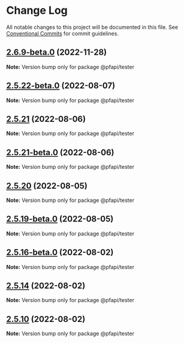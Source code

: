 # Change Log

All notable changes to this project will be documented in this file.
See [Conventional Commits](https://conventionalcommits.org) for commit guidelines.

## [2.6.9-beta.0](https://github.com/pfapi/pfapi/compare/v2.6.3-beta.0...v2.6.9-beta.0) (2022-11-28)

**Note:** Version bump only for package @pfapi/tester





## [2.5.22-beta.0](https://github.com/pfapi/pfapi/compare/v2.5.21...v2.5.22-beta.0) (2022-08-07)

**Note:** Version bump only for package @pfapi/tester





## [2.5.21](https://github.com/pfapi/pfapi/compare/v2.5.21-beta.0...v2.5.21) (2022-08-06)

**Note:** Version bump only for package @pfapi/tester





## [2.5.21-beta.0](https://github.com/pfapi/pfapi/compare/v2.5.20...v2.5.21-beta.0) (2022-08-06)

**Note:** Version bump only for package @pfapi/tester





## [2.5.20](https://github.com/pfapi/pfapi/compare/v2.5.19...v2.5.20) (2022-08-05)

**Note:** Version bump only for package @pfapi/tester





## [2.5.19-beta.0](https://github.com/pfapi/pfapi/compare/v2.5.18-beta.0...v2.5.19-beta.0) (2022-08-05)

**Note:** Version bump only for package @pfapi/tester





## [2.5.16-beta.0](https://github.com/pfapi/pfapi/compare/v2.5.15...v2.5.16-beta.0) (2022-08-02)

**Note:** Version bump only for package @pfapi/tester





## [2.5.14](https://github.com/pfapi/pfapi/compare/v2.5.14-beta.2...v2.5.14) (2022-08-02)

**Note:** Version bump only for package @pfapi/tester





## [2.5.10](https://github.com/pfapi/pfapi/compare/v2.5.9...v2.5.10) (2022-08-02)

**Note:** Version bump only for package @pfapi/tester
